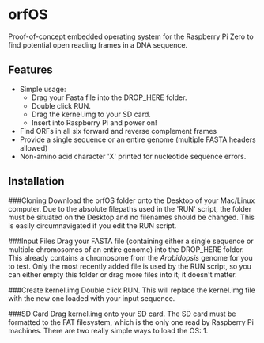 # orfOS
Proof-of-concept embedded operating system for the Raspberry Pi Zero to find potential open reading frames in a DNA sequence.

## Features
- Simple usage:
    - Drag your Fasta file into the DROP_HERE folder. 
    - Double click RUN.
    - Drag the kernel.img to your SD card.
    - Insert into Raspberry Pi and power on!
- Find ORFs in all six forward and reverse complement frames
- Provide a single sequence or an entire genome (multiple FASTA headers allowed)
- Non-amino acid character 'X' printed for nucleotide sequence errors.

## Installation
###Cloning
Download the orfOS folder onto the Desktop of your Mac/Linux computer.  Due to the absolute filepaths used in the 'RUN' script, the folder must be situated on the Desktop and no filenames should be changed.  This is easily circumnavigated if you edit the RUN script.

###Input Files
Drag your FASTA file (containing either a single sequence or multiple chromosomes of an entire genome) into the DROP_HERE folder.  This already contains a chromosome from the *Arabidopsis* genome for you to test.  Only the most recently added file is used by the RUN script, so you can either empty this folder or drag more files into it; it doesn't matter.

###Create kernel.img
Double click RUN.  This will replace the kernel.img file with the new one loaded with your input sequence.

###SD Card
Drag kernel.img onto your SD card.  The SD card must be formatted to the FAT filesystem, which is the only one read by Raspberry Pi machines.  There are two really simple ways to load the OS:
1. 
